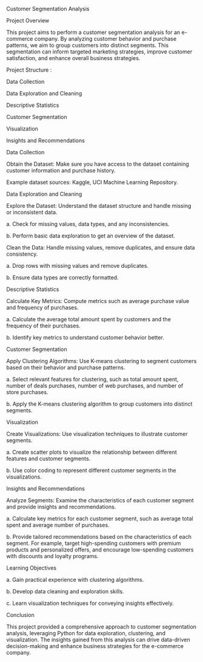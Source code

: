 Customer Segmentation Analysis

Project Overview

This project aims to perform a customer segmentation analysis for an e-commerce company. By analyzing customer behavior and purchase patterns, we aim to group customers into distinct segments. This segmentation can inform targeted marketing strategies, improve customer satisfaction, and enhance overall business strategies.

Project Structure :

Data Collection

Data Exploration and Cleaning

Descriptive Statistics

Customer Segmentation

Visualization

Insights and Recommendations

Data Collection

Obtain the Dataset: Make sure you have access to the dataset containing customer information and purchase history.

Example dataset sources: Kaggle, UCI Machine Learning Repository.

Data Exploration and Cleaning

Explore the Dataset: Understand the dataset structure and handle missing or inconsistent data.

a. Check for missing values, data types, and any inconsistencies.

b. Perform basic data exploration to get an overview of the dataset.

Clean the Data: Handle missing values, remove duplicates, and ensure data consistency.

a. Drop rows with missing values and remove duplicates.

b. Ensure data types are correctly formatted.

Descriptive Statistics

Calculate Key Metrics: Compute metrics such as average purchase value and frequency of purchases.

a. Calculate the average total amount spent by customers and the frequency of their purchases.

b. Identify key metrics to understand customer behavior better.

Customer Segmentation

Apply Clustering Algorithms: Use K-means clustering to segment customers based on their behavior and purchase patterns.

a. Select relevant features for clustering, such as total amount spent, number of deals purchases, number of web purchases, and number of store purchases.

b. Apply the K-means clustering algorithm to group customers into distinct segments.

Visualization

Create Visualizations: Use visualization techniques to illustrate customer segments.

a. Create scatter plots to visualize the relationship between different features and customer segments.

b. Use color coding to represent different customer segments in the visualizations.

Insights and Recommendations

Analyze Segments: Examine the characteristics of each customer segment and provide insights and recommendations.

a. Calculate key metrics for each customer segment, such as average total spent and average number of purchases.

b. Provide tailored recommendations based on the characteristics of each segment. For example, target high-spending customers with premium products and personalized offers, and encourage low-spending customers with discounts and loyalty programs.

Learning Objectives

a. Gain practical experience with clustering algorithms.

b. Develop data cleaning and exploration skills.

c. Learn visualization techniques for conveying insights effectively.

Conclusion

This project provided a comprehensive approach to customer segmentation analysis, leveraging Python for data exploration, clustering, and visualization. The insights gained from this analysis can drive data-driven decision-making and enhance business strategies for the e-commerce company.
